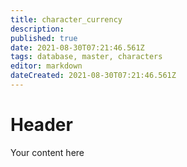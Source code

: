 ```yaml
---
title: character_currency
description: 
published: true
date: 2021-08-30T07:21:46.561Z
tags: database, master, characters
editor: markdown
dateCreated: 2021-08-30T07:21:46.561Z
---
```


# Header
Your content here